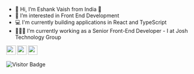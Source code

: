 - 👋 Hi, I’m Eshank Vaish from India :pushpin:
- 👀 I’m interested in Front End Development
- 💻 I'm currently building applications in React and TypeScript
- 👨🏻‍💻 I’m currently working as a Senior Front-End Developer - I at Josh Technology Group

<p>
  <a href="https://www.linkedin.com/in/eshankvaish/"><img src="https://img.shields.io/badge/Linkedin-%231DA1F2.svg?&style=for-the-badge&logo=linkedin&logoColor=white" height=25></a>
  <a href="https://medium.com/@eshank.vaish"><img src="https://img.shields.io/badge/Medium-12100E?style=for-the-badge&logo=medium&logoColor=white" height=25></a> 
  <a href="https://www.twitter.com/eshankvaish"><img src="https://img.shields.io/badge/Twitter-%231DA1F2.svg?&style=for-the-badge&logo=twitter&logoColor=white" height=25></a> 
</p>


![Visitor Badge](https://visitor-badge.laobi.icu/badge?page_id=eshankvaish.eshankvaish)

<!---
eshankvaish/eshankvaish is a ✨ special ✨ repository because its `README.md` (this file) appears on your GitHub profile.
You can click the Preview link to take a look at your changes.
--->
